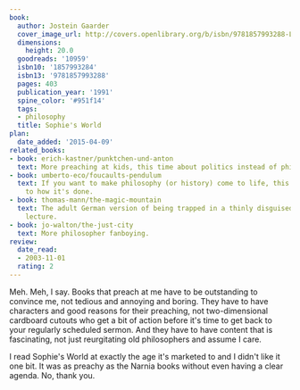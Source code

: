 ```yaml
---
book:
  author: Jostein Gaarder
  cover_image_url: http://covers.openlibrary.org/b/isbn/9781857993288-L.jpg
  dimensions:
    height: 20.0
  goodreads: '10959'
  isbn10: '1857993284'
  isbn13: '9781857993288'
  pages: 403
  publication_year: '1991'
  spine_color: '#951f14'
  tags:
  - philosophy
  title: Sophie's World
plan:
  date_added: '2015-04-09'
related_books:
- book: erich-kastner/punktchen-und-anton
  text: More preaching at kids, this time about politics instead of philosophy.
- book: umberto-eco/foucaults-pendulum
  text: If you want to make philosophy (or history) come to life, this is much closer
    to how it's done.
- book: thomas-mann/the-magic-mountain
  text: The adult German version of being trapped in a thinly disguised philosophy
    lecture.
- book: jo-walton/the-just-city
  text: More philosopher fanboying.
review:
  date_read:
  - 2003-11-01
  rating: 2
---
```


Meh. Meh, I say. Books that preach at me have to be outstanding to convince me, not tedious and annoying and boring.
They have to have characters and good reasons for their preaching, not two-dimensional cardboard cutouts who get a bit
of action before it's time to get back to your regularly scheduled sermon. And they have to have content that is
fascinating, not just reurgitating old philosophers and assume I care.

I read Sophie's World at exactly the age it's marketed to and I didn't like it one bit. It was as preachy as the Narnia
books without even having a clear agenda. No, thank you.
